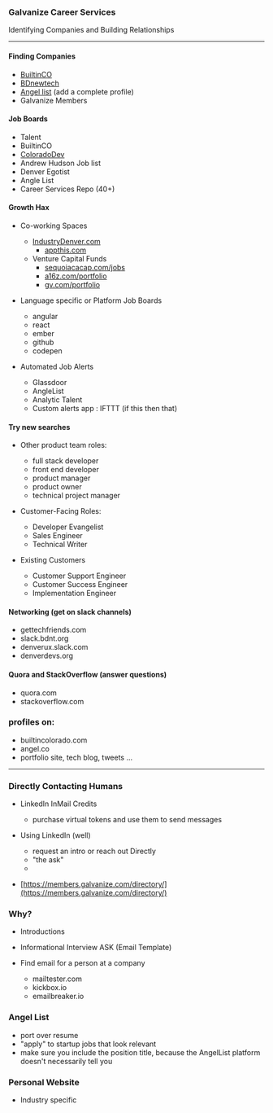 ### Galvanize Career Services
Identifying Companies and Building Relationships

---

#### Finding Companies
  - [BuiltinCO](builtincolorado.com)
  - [BDnewtech](bdnewtech.com)
  - [Angel list](https://angel.co/) (add a complete profile)
  - Galvanize Members

#### Job Boards
  - Talent
  - BuiltinCO
  - [ColoradoDev](https://coloradodev.com/)
  - Andrew Hudson Job list
  - Denver Egotist
  - Angle List
  - Career Services Repo (40+)

#### Growth Hax
  - Co-working Spaces
    - [IndustryDenver.com](IndustryDenver.com)
        - [appthis.com](appthis.com)
    - Venture Capital Funds
      - [sequoiacacap.com/jobs](sequoiacacap.com/jobs)
      - [a16z.com/portfolio](a16z.com/portfolio)
      - [gv.com/portfolio](gv.com/portfolio)
  - Language specific or Platform Job Boards
    - angular
    - react
    - ember
    - github
    - codepen

  - Automated Job Alerts
    - Glassdoor  
    - AngleList
    - Analytic Talent
    - Custom alerts app : IFTTT (if this then that)

#### Try new searches

  - Other product team roles:
    - full stack developer
    - front end developer
    - product manager
    - product owner
    - technical project manager

  - Customer-Facing Roles:
    - Developer Evangelist
    - Sales Engineer
    - Technical Writer

  - Existing Customers
    - Customer Support Engineer
    - Customer Success Engineer
    - Implementation Engineer

#### Networking (get on slack channels)
  - gettechfriends.com
  - slack.bdnt.org
  - denverux.slack.com
  - denverdevs.org

#### Quora and StackOverflow (answer questions)
  - quora.com
  - stackoverflow.com

### profiles on:
  - builtincolorado.com
  - angel.co
  - portfolio site, tech blog, tweets ...

---

### Directly Contacting Humans
  - LinkedIn InMail Credits
      - purchase virtual tokens and use them to send messages

  - Using LinkedIn (well)
    - request an intro or reach out Directly
    - "the ask"
    -

  - [https://members.galvanize.com/directory/](https://members.galvanize.com/directory/)

### Why?
  - Introductions
  - Informational Interview ASK (Email Template)

  - Find email for a person at a company
    - mailtester.com
    - kickbox.io
    - emailbreaker.io

### Angel List
  - port over resume
  - "apply" to startup jobs that look relevant
  - make sure you include the position title, because the AngelList platform doesn't necessarily tell you

### Personal Website
  - Industry specific
